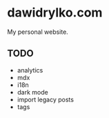 # dawidrylko.com

My personal website.

## TODO

- analytics
- mdx
- i18n
- dark mode
- import legacy posts
- tags
